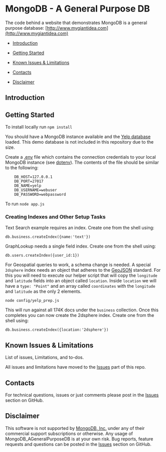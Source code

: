 # MongoDB - A General Purpose DB

The code behind a website that demonstrates MongoDB is a general purpose database: [http://www.mygiantidea.com](http://www.mygiantidea.com)

* [Introduction](#intro)

* [Getting Started](#gs)

* [Known Issues & Limitations](#issues)

* [Contacts](#contact)

* [Disclaimer](#disclaim)

## Introduction <a id="intro"></a>

## Getting Started <a id="gs"></a>

To install locally run `npm install`

You should have a MongoDB instance available and the [Yelp database](https://www.yelp.com/dataset/challenge) loaded.  This demo database is not included in this repository due to the size.

Create a [.env](.env) file which contains the connection credentials to your local MongoDB instance (see [dotenv](https://github.com/motdotla/dotenv)).  The contents of the file should be similar to the following:

```
    DB_HOST=127.0.0.1
    DB_PORT=27017
    DB_NAME=yelp
    DB_USERNAME=webuser
    DB_PASSWORD=webpassword
```

To run `node app.js`

### Creating Indexes and Other Setup Tasks
  
Text Search example requires an index.  Create one from the shell using:  

`db.business.createIndex({name:'text'})`

GraphLookup needs a single field index.  Create one from the shell using:  

`db.users.createIndex({user_id:1})`

For Geospatial queries to work, a schema change is needed.  A special `2dsphere` index needs an object that adheres to the [GeoJSON](http://geojson.org/) standard.  For this you will need to execute our helper script that will copy the `longitude` and `latitude` fields into an object called `location`.  Inside `location` we will have a `type: "Point"` and an array called `coordinates` with the `longitude` and `latitude` as the only 2 elements.  

`node config/yelp_prep.js`

This will run against all 174K docs under the `business` collection.  Once this completes you can now create the 2dsphere index.  Create one from the shell using:  

`db.business.createIndex({location:'2dsphere'})`

## Known Issues & Limitations<a id="issues"></a>


List of issues, Limitations, and to-dos.

All issues and limitations have moved to the
[Issues](https://github.com/RWaltersMA/MongoDB_AGeneralPurposeDB/issues?q=is%3Aopen) part of this repo.

## Contacts <a id="contact"></a>


For technical questions, issues or just comments please post in the
[Issues](https://github.com/RWaltersMA/MongoDB_AGeneralPurposeDB/issues?q=is%3Aopen) section on GitHub.

## Disclaimer<a id="disclaim"></a>


This software is not supported by [MongoDB, Inc.](http://mongodb.com)
under any of their commercial support subscriptions or otherwise.
Any usage of MongoDB_AGeneralPurposeDB is at your own risk.
Bug reports, feature requests and questions can be posted in the
[Issues](https://github.com/RWaltersMA/MongoDB_AGeneralPurposeDB/issues?q=is%3Aopen) section on GitHub.